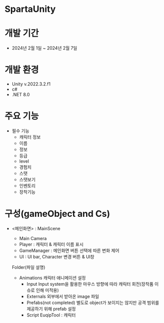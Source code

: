 # SpartaUnity

# 개발 기간
- 2024년 2월 1일 ~ 2024년 2월 7일


# 개발 환경
- Unity v.2022.3.2.f1
- c#
- .NET 8.0


# 주요 기능
- 필수 기능
	* 캐릭터 정보
    * 이름
    * 정보
    * 등급
    * level
    * 경험치
    * 스탯
	* 스탯보기
  * 인벤토리
  * 장착기능

	

# 구성(gameObject and Cs)
	
- <메인화면> : MainScene
	* Main Camera
	* Player : 캐릭터 & 캐릭터 이름 표시
	* GameManager : 메인화면 버튼 선택에 따른 변화 제어
	* UI : UI bar, Character 변경 버튼 & UI창

	Folder(파일 설명)
  * Animations
    캐릭터 애니메이션 설정
	* Input
		Input system을 활용한 마우스 방향에 따라 캐릭터 회전(장착품 이슈로 인해 미적용)
	* Externals
		외부에서 받아온 image 파일
	* Prefabs(not completed)
		별도로 object가 보이지는 않지만 공격 범위를 제공하기 위해 prefab 설정
	* Script
    EuqipTool : 캐릭터
		
		
		
